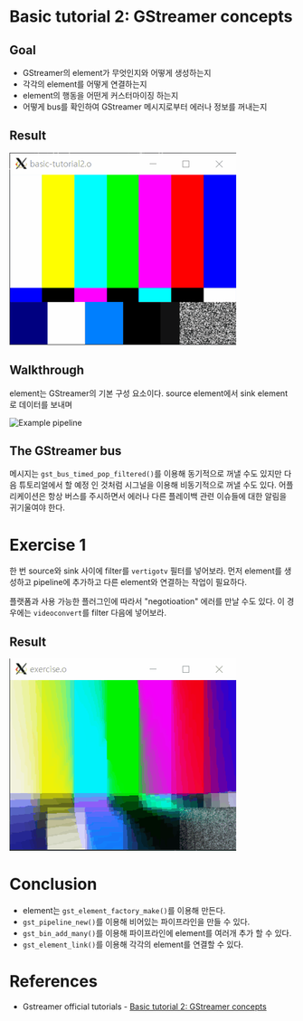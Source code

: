 # Basic tutorial 2: GStreamer concepts

## Goal

* GStreamer의 element가 무엇인지와 어떻게 생성하는지
* 각각의 element를 어떻게 연결하는지
* element의 행동을 어떤게 커스터마이징 하는지
* 어떻게 bus를 확인하여 GStreamer 메시지로부터 에러나 정보를 꺼내는지

## Result

![tutorial_2](/assets/tutorial_2.gif)

## Walkthrough

element는 GStreamer의 기본 구성 요소이다. source element에서 sink element로 데이터를 보내며 

![Example pipeline](https://gstreamer.freedesktop.org/documentation/tutorials/basic/images/figure-1.png)

## The GStreamer bus

메시지는 `gst_bus_timed_pop_filtered()`를 이용해 동기적으로 꺼낼 수도 있지만 다음 튜토리얼에서 할 예정 인 것처럼 시그널을 이용해 비동기적으로 꺼낼 수도 있다. 어플리케이션은 항상 버스를 주시하면서 에러나 다른 플레이백 관련 이슈들에 대한 알림을 귀기울여야 한다.

# Exercise 1

한 번 source와 sink 사이에 filter를 `vertigotv` 필터를 넣어보라. 먼저 element를 생성하고 pipeline에 추가하고 다른 element와 연결하는 작업이 필요하다.

플랫폼과 사용 가능한 플러그인에 따라서 "negotioation" 에러를 만날 수도 있다. 이 경우에는 `videoconvert`를 filter 다음에 넣어보라.

## Result

![exercise_1](/assets/tutorial_2_exercise.gif)

# Conclusion

* element는 `gst_element_factory_make()`를 이용해 만든다.
* `gst_pipeline_new()`를 이용해 비어있는 파이프라인을 만들 수 있다.
* `gst_bin_add_many()`를 이용해 파이프라인에 element를 여러개 추가 할 수 있다.
* `gst_element_link()`를 이용해 각각의 element를 연결할 수 있다.

# References

* Gstreamer official tutorials - [Basic tutorial 2: GStreamer concepts](https://gstreamer.freedesktop.org/documentation/tutorials/basic/concepts.html?gi-language=c)

